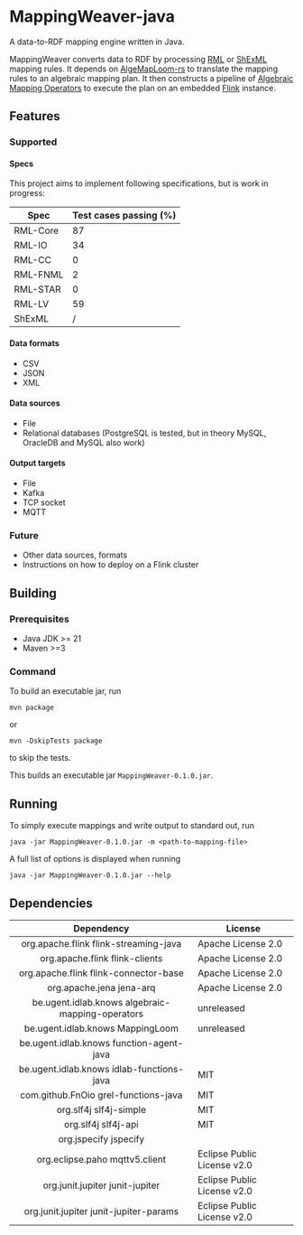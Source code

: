 # MappingWeaver-java

A data-to-RDF mapping engine written in Java.

MappingWeaver converts data to RDF by processing [RML](https://github.com/kg-construct) or
[ShExML](https://shexml.herminiogarcia.com/spec/) mapping rules.
It depends on [AlgeMapLoom-rs](https://github.com/RMLio/algemaploom-rs) to translate
the mapping rules to an algebraic mapping plan.
It then constructs a pipeline of [Algebraic Mapping Operators](https://github.com/RMLio/Algebraic-Mapping-Operators)
to execute the plan on an embedded [Flink](https://flink.apache.org/) instance.

## Features

### Supported

#### Specs
This project aims to implement following specifications, but is work in progress:

| Spec     | Test cases passing (%) |
|----------|------------------------|
| RML-Core | 87                     |
| RML-IO   | 34                     |
| RML-CC   | 0                      |
| RML-FNML | 2                      |
| RML-STAR | 0                      |
| RML-LV   | 59                     |
| ShExML   | /                      |

#### Data formats
- CSV
- JSON
- XML

#### Data sources
- File
- Relational databases (PostgreSQL is tested, but in theory MySQL, OracleDB and MySQL also work)

#### Output targets
- File
- Kafka
- TCP socket
- MQTT

### Future

- Other data sources, formats
- Instructions on how to deploy on a Flink cluster

## Building

### Prerequisites

- Java JDK >= 21
- Maven >=3

### Command
To build an executable jar, run
```
mvn package
```
or
```
mvn -DskipTests package
```
to skip the tests.

This builds an executable jar `MappingWeaver-0.1.0.jar`.

## Running

To simply execute mappings and write output to standard out, run

```
java -jar MappingWeaver-0.1.0.jar -m <path-to-mapping-file>
```

A full list of options is displayed when running
```
java -jar MappingWeaver-0.1.0.jar --help
```

## Dependencies

|                             Dependency                             | License                     |
|:------------------------------------------------------------------:|-----------------------------|
|               org.apache.flink flink-streaming-java                | Apache License 2.0          |
|                   org.apache.flink flink-clients                   | Apache License 2.0          |
|               org.apache.flink flink-connector-base                | Apache License 2.0          |
|                      org.apache.jena jena-arq                      | Apache License 2.0          |
|          be.ugent.idlab.knows algebraic-mapping-operators          | unreleased                  |
|                  be.ugent.idlab.knows MappingLoom                  | unreleased                  |
|              be.ugent.idlab.knows function-agent-java              |                             |
|             be.ugent.idlab.knows idlab-functions-java              | MIT                         |
|                com.github.FnOio grel-functions-java                | MIT                         |
|                       org.slf4j slf4j-simple                       | MIT                         |
|                        org.slf4j slf4j-api                         | MIT                         |
|                       org.jspecify jspecify                        |                             |
|                   org.eclipse.paho mqttv5.client                   | Eclipse Public License v2.0 |
|                  org.junit.jupiter junit-jupiter                   | Eclipse Public License v2.0 |
|               org.junit.jupiter junit-jupiter-params               | Eclipse Public License v2.0 | 

